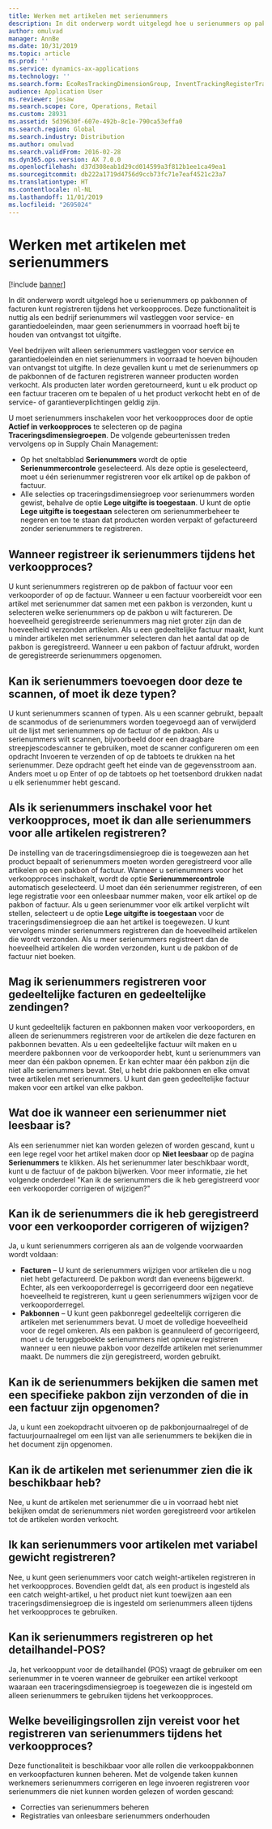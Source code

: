 ```yaml
---
title: Werken met artikelen met serienummers
description: In dit onderwerp wordt uitgelegd hoe u serienummers op pakbonnen of facturen kunt registreren tijdens het verkoopproces. Deze functionaliteit is nuttig als een bedrijf serienummers wil vastleggen voor service- en garantiedoeleinden, maar geen serienummers in voorraad hoeft bij te houden van ontvangst tot uitgifte.
author: omulvad
manager: AnnBe
ms.date: 10/31/2019
ms.topic: article
ms.prod: ''
ms.service: dynamics-ax-applications
ms.technology: ''
ms.search.form: EcoResTrackingDimensionGroup, InventTrackingRegisterTrans, SalesEditLines, SalesTable
audience: Application User
ms.reviewer: josaw
ms.search.scope: Core, Operations, Retail
ms.custom: 28931
ms.assetid: 5d39630f-607e-492b-8c1e-790ca53effa0
ms.search.region: Global
ms.search.industry: Distribution
ms.author: omulvad
ms.search.validFrom: 2016-02-28
ms.dyn365.ops.version: AX 7.0.0
ms.openlocfilehash: d37d308eab1d29cd014599a3f812b1ee1ca49ea1
ms.sourcegitcommit: db222a1719d4756d9ccb73fc71e7eaf4521c23a7
ms.translationtype: HT
ms.contentlocale: nl-NL
ms.lasthandoff: 11/01/2019
ms.locfileid: "2695024"
---
```

# <a name="working-with-serialized-items"></a>Werken met artikelen met serienummers

[!include [banner](../includes/banner.md)]

In dit onderwerp wordt uitgelegd hoe u serienummers op pakbonnen of facturen kunt registreren tijdens het verkoopproces. Deze functionaliteit is nuttig als een bedrijf serienummers wil vastleggen voor service- en garantiedoeleinden, maar geen serienummers in voorraad hoeft bij te houden van ontvangst tot uitgifte.

Veel bedrijven wilt alleen serienummers vastleggen voor service en garantiedoeleinden en niet serienummers in voorraad te hoeven bijhouden van ontvangst tot uitgifte. In deze gevallen kunt u met de serienummers op de pakbonnen of de facturen registreren wanneer producten worden verkocht. Als producten later worden geretourneerd, kunt u elk product op een factuur traceren om te bepalen of u het product verkocht hebt en of de service- of garantieverplichtingen geldig zijn.

U moet serienummers inschakelen voor het verkoopproces door de optie **Actief in verkoopproces** te selecteren op de pagina **Traceringsdimensiegroepen**. De volgende gebeurtenissen treden vervolgens op in Supply Chain Management:
-   Op het sneltabblad **Serienummers** wordt de optie **Serienummercontrole** geselecteerd. Als deze optie is geselecteerd, moet u één serienummer registreren voor elk artikel op de pakbon of factuur.
-   Alle selecties op traceringsdimensiegroep voor serienummers worden gewist, behalve de optie **Lege uitgifte is toegestaan**. U kunt de optie **Lege uitgifte is toegestaan** selecteren om serienummerbeheer te negeren en toe te staan dat producten worden verpakt of gefactureerd zonder serienummers te registreren.

## <a name="when-do-i-register-serial-numbers-during-the-sales-process"></a>Wanneer registreer ik serienummers tijdens het verkoopproces?
U kunt serienummers registreren op de pakbon of factuur voor een verkooporder of op de factuur. Wanneer u een factuur voorbereidt voor een artikel met serienummer dat samen met een pakbon is verzonden, kunt u selecteren welke serienummers op de pakbon u wilt factureren. De hoeveelheid geregistreerde serienummers mag niet groter zijn dan de hoeveelheid verzonden artikelen. Als u een gedeeltelijke factuur maakt, kunt u minder artikelen met serienummer selecteren dan het aantal dat op de pakbon is geregistreerd. Wanneer u een pakbon of factuur afdrukt, worden de geregistreerde serienummers opgenomen.

## <a name="can-i-enter-serial-numbers-by-scanning-them-or-do-i-have-to-type-them"></a>Kan ik serienummers toevoegen door deze te scannen, of moet ik deze typen?
U kunt serienummers scannen of typen. Als u een scanner gebruikt, bepaalt de scanmodus of de serienummers worden toegevoegd aan of verwijderd uit de lijst met serienummers op de factuur of de pakbon. Als u serienummers wilt scannen, bijvoorbeeld door een draagbare streepjescodescanner te gebruiken, moet de scanner configureren om een opdracht Invoeren te verzenden of op de tabtoets te drukken na het serienummer. Deze opdracht geeft het einde van de gegevensstroom aan. Anders moet u op Enter of op de tabtoets op het toetsenbord drukken nadat u elk serienummer hebt gescand.

## <a name="if-i-enable-serial-numbers-for-the-sales-process-do-i-have-to-register-all-serial-numbers-for-all-items"></a>Als ik serienummers inschakel voor het verkoopproces, moet ik dan alle serienummers voor alle artikelen registreren?
De instelling van de traceringsdimensiegroep die is toegewezen aan het product bepaalt of serienummers moeten worden geregistreerd voor alle artikelen op een pakbon of factuur. Wanneer u serienummers voor het verkoopproces inschakelt, wordt de optie **Serienummercontrole** automatisch geselecteerd. U moet dan één serienummer registreren, of een lege registratie voor een onleesbaar nummer maken, voor elk artikel op de pakbon of factuur. Als u geen serienummer voor elk artikel verplicht wilt stellen, selecteert u de optie **Lege uitgifte is toegestaan** voor de traceringsdimensiegroep die aan het artikel is toegewezen. U kunt vervolgens minder serienummers registreren dan de hoeveelheid artikelen die wordt verzonden. Als u meer serienummers registreert dan de hoeveelheid artikelen die worden verzonden, kunt u de pakbon of de factuur niet boeken.

## <a name="can-i-register-serial-numbers-for-partial-invoices-and-partial-shipments"></a>Mag ik serienummers registreren voor gedeeltelijke facturen en gedeeltelijke zendingen?
U kunt gedeeltelijk facturen en pakbonnen maken voor verkooporders, en alleen de serienummers registreren voor de artikelen die deze facturen en pakbonnen bevatten. Als u een gedeeltelijke factuur wilt maken en u meerdere pakbonnen voor de verkooporder hebt, kunt u serienummers van meer dan één pakbon opnemen. Er kan echter maar één pakbon zijn die niet alle serienummers bevat. Stel, u hebt drie pakbonnen en elke omvat twee artikelen met serienummers. U kunt dan geen gedeeltelijke factuur maken voor een artikel van elke pakbon.

## <a name="what-do-i-do-when-a-serial-number-isnt-readable"></a>Wat doe ik wanneer een serienummer niet leesbaar is?
Als een serienummer niet kan worden gelezen of worden gescand, kunt u een lege regel voor het artikel maken door op **Niet leesbaar** op de pagina **Serienummers** te klikken. Als het serienummer later beschikbaar wordt, kunt u de factuur of de pakbon bijwerken. Voor meer informatie, zie het volgende onderdeel "Kan ik de serienummers die ik heb geregistreerd voor een verkooporder corrigeren of wijzigen?"

## <a name="can-i-correct-or-change-the-serial-numbers-that-i-have-registered-for-a-sales-order"></a>Kan ik de serienummers die ik heb geregistreerd voor een verkooporder corrigeren of wijzigen?
Ja, u kunt serienummers corrigeren als aan de volgende voorwaarden wordt voldaan:
-   **Facturen** – U kunt de serienummers wijzigen voor artikelen die u nog niet hebt gefactureerd. De pakbon wordt dan eveneens bijgewerkt. Echter, als een verkooporderregel is gecorrigeerd door een negatieve hoeveelheid te registreren, kunt u geen serienummers wijzigen voor de verkooporderregel.
-   **Pakbonnen** – U kunt geen pakbonregel gedeeltelijk corrigeren die artikelen met serienummers bevat. U moet de volledige hoeveelheid voor de regel omkeren. Als een pakbon is geannuleerd of gecorrigeerd, moet u de teruggeboekte serienummers niet opnieuw registreren wanneer u een nieuwe pakbon voor dezelfde artikelen met serienummer maakt. De nummers die zijn geregistreerd, worden gebruikt.

## <a name="can-i-view-the-serial-numbers-that-were-shipped-together-with-a-specific-packing-slip-or-that-were-included-on-an-invoice"></a>Kan ik de serienummers bekijken die samen met een specifieke pakbon zijn verzonden of die in een factuur zijn opgenomen?
Ja, u kunt een zoekopdracht uitvoeren op de pakbonjournaalregel of de factuurjournaalregel om een lijst van alle serienummers te bekijken die in het document zijn opgenomen.

## <a name="can-i-view-the-serialized-items-that-i-have-on-hand"></a>Kan ik de artikelen met serienummer zien die ik beschikbaar heb?
Nee, u kunt de artikelen met serienummer die u in voorraad hebt niet bekijken omdat de serienummers niet worden geregistreerd voor artikelen tot de artikelen worden verkocht.

## <a name="can-i-register-serial-numbers-for-catchweight-items"></a>Ik kan serienummers voor artikelen met variabel gewicht registreren?
Nee, u kunt geen serienummers voor catch weight-artikelen registreren in het verkoopproces. Bovendien geldt dat, als een product is ingesteld als een catch weight-artikel, u het product niet kunt toewijzen aan een traceringsdimensiegroep die is ingesteld om serienummers alleen tijdens het verkoopproces te gebruiken.

## <a name="can-i-register-serial-numbers-at-the-retail-pos"></a>Kan ik serienummers registreren op het detailhandel-POS?

Ja, het verkooppunt voor de detailhandel (POS) vraagt de gebruiker om een serienummer in te voeren wanneer de gebruiker een artikel verkoopt waaraan een traceringsdimensiegroep is toegewezen die is ingesteld om alleen serienummers te gebruiken tijdens het verkoopproces.

## <a name="what-security-roles-are-required-in-order-to-register-serial-numbers-during-the-sales-process"></a>Welke beveiligingsrollen zijn vereist voor het registreren van serienummers tijdens het verkoopproces?
Deze functionaliteit is beschikbaar voor alle rollen die verkooppakbonnen en verkoopfacturen kunnen beheren. Met de volgende taken kunnen werknemers serienummers corrigeren en lege invoeren registreren voor serienummers die niet kunnen worden gelezen of worden gescand:
-   Correcties van serienummers beheren
-   Registraties van onleesbare serienummers onderhouden






